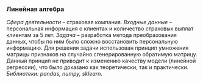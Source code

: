 ### Линейная алгебра ##
*Сфера деятельности* – страховая компания. 
*Входные данные* – персональная информация о клиентах и количество страховых выплат клиентам за 5 лет.
*Задача* – разработка метода преобразования данных, чтобы по ним было сложно восстановить персональную информацию.
Для решения задачи использован принцип умножения матрицы признаков на случайно сгенерированную обратимую матрицу. 
Данный принцип не приводит к изменению качеству модели (линейной регрессии), что было доказано как теоретически, так и практически. 
*Библиотеки: pandas, numpy, sklearn.*




